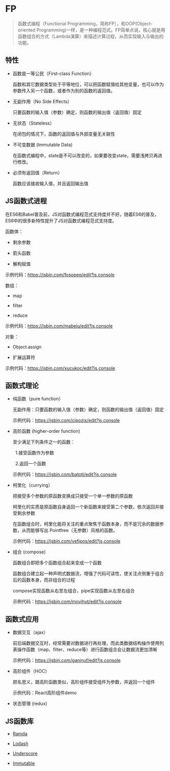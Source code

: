 # FP

> 函数式编程（Functional Programming，简称FP），和OOP(Object-oriented Programming)一样，是一种编程范式。FP简单点说，核心就是用函数组合的方式（Lambda演算）来描述计算过程，从而实现输入与输出的功能。

## 特性

- 函数是一等公民（First-class Function）  
  
  函数和其它数据类型处于平等地位，可以把函数赋值给其他变量，也可以作为参数传入另一个函数，或者作为别的函数的返回值。


- 无副作用（No Side Effects）

  只要函数的输入值（参数）确定，则函数的输出值（返回值）固定

- 无状态（Stateless）

  在闭包的情况下，函数的返回值与外部变量无关联性

- 不可变数据 (Immutable Data)
  
  在函数式编程中，state是不可以改变的，如果要改变state，需要浅拷贝再进行修改。

- 必须有返回值（Return）
  
  函数应该接收输入值，并且返回输出值

## JS函数式进程
   
在ES6和Babel普及前，JS对函数式编程范式支持度并不好。随着ES6的普及，ES6中的很多新特性提升了JS对函数式编程范式支持度。

函数体：

- 剩余参数

- 箭头函数

- 解构赋值

示例代码：https://jsbin.com/fosopeq/edit?js,console

数组：

- map

- filter

- reduce

示例代码：https://jsbin.com/mabeju/edit?js,console

对象：

- Object.assign

- 扩展运算符

示例代码：https://jsbin.com/xucukoc/edit?js,console

## 函数式理论

- 纯函数（pure function）

  无副作用：只要函数的输入值（参数）确定，则函数的输出值（返回值）固定

  示例代码：https://jsbin.com/cipozix/edit?js,console

- 高阶函数 (higher-order function)

  至少满足下列条件之一的函数：

  &nbsp;&nbsp;1.接受函数作为参数
      
  &nbsp;&nbsp;2.返回一个函数

  示例代码：https://jsbin.com/batoti/edit?js,console
  
- 柯里化（currying）
  
  把接受多个参数的原函数变换成只接受一个单一参数的原函数

  柯里化的实质是原函数自身返回一个新函数来接受第二个参数，依次返回并接受剩余参数

  在函数组合时，柯里化能将关注的重点聚焦于函数本身，而不是冗余的数据参数，从而能够写出 Pointfree（无参数）风格的函数。

  示例代码：https://jsbin.com/yefipos/edit?js,console

- 组合 (compose)

  函数组合即把多个函数组合起来变成一个函数

  函数组合建立起一种声明式数据流，增强了代码可读性，使关注点侧重于组合后的函数本身，而非组合的过程

  compose实现函数从右至左组合，pipe实现函数从左至右组合

  示例代码：https://jsbin.com/movihut/edit?js,console

## 函数式应用

- 数据交互（ajax）

  前后端数据交互时，经常需要对数据进行再处理，而此类数据结构操作使用列表操作函数（map、filter、reduce等）进行函数组合会让数据流更加清晰

  示例代码：https://jsbin.com/ganinuf/edit?js,console

- 高阶组件（HOC）

  顾名思义，跟高阶函数类似，高阶组件接受组件为参数，并返回一个组件

  示例代码：React高阶组件demo

- 状态管理 (redux)
  
  
## JS函数库 

- <a href="http://ramdajs.com/">Ramda</a>

- <a href="https://lodash.com/">Lodash</a>

- <a href="http://underscorejs.org/">Underscore</a>

- <a href="https://facebook.github.io/immutable-js/docs/">Immutable</a>